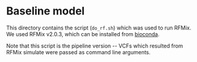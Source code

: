# Baseline model

This directory contains the script (`do_rf.sh`) which was used to run RFMix. We used RFMix v2.0.3, which can be installed from [bioconda](https://bioconda.github.io/recipes/rfmix/README.html). 

Note that this script is the pipeline version -- VCFs which resulted from RFMix simulate were passed as command line arguments.
